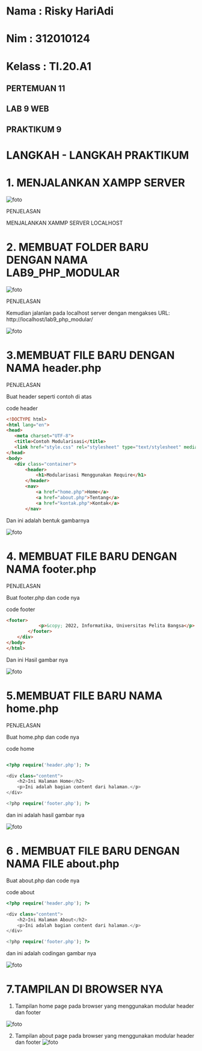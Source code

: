 # Nama      : Risky HariAdi
# Nim       : 312010124
# Kelass    : TI.20.A1

## PERTEMUAN 11
## LAB 9 WEB
## PRAKTIKUM 9

# LANGKAH - LANGKAH PRAKTIKUM

# 1. MENJALANKAN XAMPP SERVER

![foto](foto/1.png)

PENJELASAN 

MENJALANKAN XAMMP SERVER LOCALHOST

# 2. MEMBUAT FOLDER BARU DENGAN NAMA LAB9_PHP_MODULAR

![foto](foto/2.png)

PENJELASAN

Kemudian jalanlan pada localhost server dengan mengakses URL: http://localhost/lab9_php_modular/

![foto](foto/3.png)

# 3.MEMBUAT FILE BARU DENGAN NAMA header.php


PENJELASAN

Buat header seperti contoh di atas

code header

```html
<!DOCTYPE html>
<html lang="en">
<head>
   <meta charset="UTF-8">
   <title>Contoh Modularisasi</title>
   <link href="style.css" rel="stylesheet" type="text/stylesheet" media="screen" />
</head>
<body>
   <div class="container">
       <header>
           <h1>Modularisasi Menggunakan Require</h1>
       </header>
       <nav>
           <a href="home.php">Home</a>
           <a href="about.php">Tentang</a>
           <a href="kontak.php">Kontak</a>
       </nav>
```
Dan ini adalah bentuk gambarnya

![foto](foto/4.png)

# 4. MEMBUAT FILE BARU DENGAN NAMA footer.php

PENJELASAN

Buat footer.php dan code nya

code footer
```html
<footer>
            <p>&copy; 2022, Informatika, Universitas Pelita Bangsa</p>
        </footer>
    </div>
</body>
</html>
```
Dan ini Hasil gambar nya

![foto](foto/5.png)
 
# 5.MEMBUAT FILE BARU NAMA home.php


PENJELASAN

Buat home.php dan code nya

code home
```php

<?php require('header.php'); ?>

<div class="content">
    <h2>Ini Halaman Home</h2>
    <p>Ini adalah bagian content dari halaman.</p>
</div>

<?php require('footer.php'); ?>

```
dan ini adalah hasil gambar nya

![foto](foto/6.png)

# 6 . MEMBUAT FILE BARU DENGAN NAMA FILE about.php

Buat about.php dan code nya

code about
```php
<?php require('header.php'); ?>

<div class="content">
    <h2>Ini Halaman About</h2>
    <p>Ini adalah bagian content dari halaman.</p>
</div>

<?php require('footer.php'); ?>

```
dan ini adalah codingan gambar nya

![foto](foto/7.png)

# 7.TAMPILAN DI BROWSER NYA

1. Tampilan home page pada browser yang menggunakan modular header dan footer

![foto](foto/8.png)

2. Tampilan about page pada browser yang menggunakan modular header dan footer
![foto](foto/9.png)

